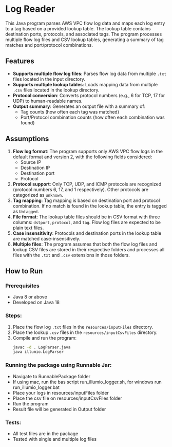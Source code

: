 # Log Reader

This Java program parses AWS VPC flow log data and maps each log entry to a tag based on a provided lookup table. The lookup table contains destination ports, protocols, and associated tags. The program processes multiple flow log files and CSV lookup tables, generating a summary of tag matches and port/protocol combinations.

## Features
- **Supports multiple flow log files**: Parses flow log data from multiple `.txt` files located in the input directory.
- **Supports multiple lookup tables**: Loads mapping data from multiple `.csv` files located in the lookup directory.
- **Protocol conversion**: Converts protocol numbers (e.g., 6 for TCP, 17 for UDP) to human-readable names.
- **Output summary**: Generates an output file with a summary of:
  - Tag counts (how often each tag was matched)
  - Port/Protocol combination counts (how often each combination was found)

## Assumptions
1. **Flow log format**: The program supports only AWS VPC flow logs in the default format and version 2, with the following fields considered:
   - Source IP
   - Destination IP
   - Destination port
   - Protocol
2. **Protocol support**: Only TCP, UDP, and ICMP protocols are recognized (protocol numbers 6, 17, and 1 respectively). Other protocols are categorized as `unknown`.
3. **Tag mapping**: Tag mapping is based on destination port and protocol combination. If no match is found in the lookup table, the entry is tagged as `Untagged`.
4. **File format**: The lookup table files should be in CSV format with three columns: `dstport`, `protocol`, and `tag`. Flow log files are expected to be plain text files.
5. **Case insensitivity**: Protocols and destination ports in the lookup table are matched case-insensitively.
6. **Multiple files**: The program assumes that both the flow log files and lookup CSV files are stored in their respective folders and processes all files with the `.txt` and `.csv` extensions in those folders.

## How to Run

### Prerequisites
- Java 8 or above
- Developed on Java 18 

### Steps:
1. Place the flow log `.txt` files in the `resources/inputFiles` directory.
2. Place the lookup `.csv` files in the `resources/inputCsvFiles` directory.
3. Compile and run the program:
   ```bash
   javac -d . LogParser.java
   java illumio.LogParser

### Running the package using Runnable Jar:
- Navigate to RunnablePackage folder
- If using mac, run the bas script run_illumio_logger.sh, for windows run run_illumio_logger.bat
- Place your logs in resources/inputFiles folder
- Place the csv file on  resources/inputCsvFiles folder
- Run the program
- Result file will be generated in Output folder

### Tests:
- All test files are in the package
- Tested with single and multiple log files
  
